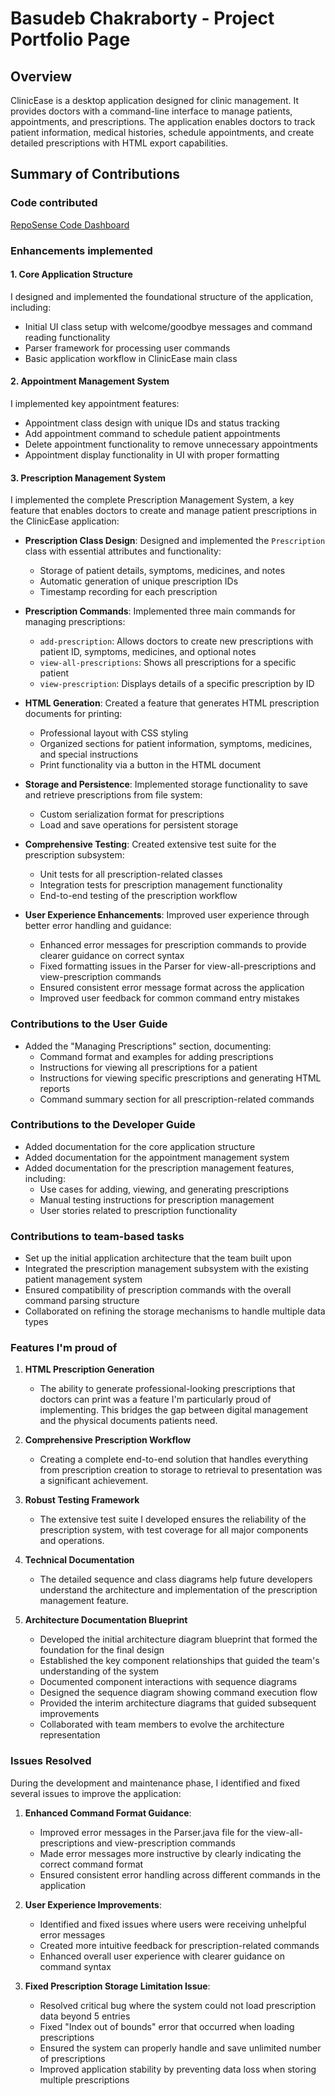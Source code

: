 # Basudeb Chakraborty - Project Portfolio Page

## Overview

ClinicEase is a desktop application designed for clinic management. It provides doctors with a command-line interface to manage patients, appointments, and prescriptions. The application enables doctors to track patient information, medical histories, schedule appointments, and create detailed prescriptions with HTML export capabilities.

## Summary of Contributions

### Code contributed
[RepoSense Code Dashboard](https://nus-cs2113-ay2324s2.github.io/tp-dashboard/?search=basudeb2005)

### Enhancements implemented

#### 1. Core Application Structure
I designed and implemented the foundational structure of the application, including:
- Initial UI class setup with welcome/goodbye messages and command reading functionality
- Parser framework for processing user commands
- Basic application workflow in ClinicEase main class

#### 2. Appointment Management System
I implemented key appointment features:
- Appointment class design with unique IDs and status tracking
- Add appointment command to schedule patient appointments
- Delete appointment functionality to remove unnecessary appointments
- Appointment display functionality in UI with proper formatting

#### 3. Prescription Management System
I implemented the complete Prescription Management System, a key feature that enables doctors to create and manage patient prescriptions in the ClinicEase application:
- **Prescription Class Design**: Designed and implemented the `Prescription` class with essential attributes and functionality:
    - Storage of patient details, symptoms, medicines, and notes
    - Automatic generation of unique prescription IDs
    - Timestamp recording for each prescription

- **Prescription Commands**: Implemented three main commands for managing prescriptions:
    - `add-prescription`: Allows doctors to create new prescriptions with patient ID, symptoms, medicines, and optional notes
    - `view-all-prescriptions`: Shows all prescriptions for a specific patient
    - `view-prescription`: Displays details of a specific prescription by ID

- **HTML Generation**: Created a feature that generates HTML prescription documents for printing:
    - Professional layout with CSS styling
    - Organized sections for patient information, symptoms, medicines, and special instructions
    - Print functionality via a button in the HTML document

- **Storage and Persistence**: Implemented storage functionality to save and retrieve prescriptions from file system:
    - Custom serialization format for prescriptions
    - Load and save operations for persistent storage

- **Comprehensive Testing**: Created extensive test suite for the prescription subsystem:
    - Unit tests for all prescription-related classes
    - Integration tests for prescription management functionality
    - End-to-end testing of the prescription workflow
    
- **User Experience Enhancements**: Improved user experience through better error handling and guidance:
    - Enhanced error messages for prescription commands to provide clearer guidance on correct syntax
    - Fixed formatting issues in the Parser for view-all-prescriptions and view-prescription commands
    - Ensured consistent error message format across the application
    - Improved user feedback for common command entry mistakes

### Contributions to the User Guide

- Added the "Managing Prescriptions" section, documenting:
    - Command format and examples for adding prescriptions
    - Instructions for viewing all prescriptions for a patient
    - Instructions for viewing specific prescriptions and generating HTML reports
    - Command summary section for all prescription-related commands

### Contributions to the Developer Guide

- Added documentation for the core application structure
- Added documentation for the appointment management system
- Added documentation for the prescription management features, including:
    - Use cases for adding, viewing, and generating prescriptions
    - Manual testing instructions for prescription management
    - User stories related to prescription functionality

### Contributions to team-based tasks

- Set up the initial application architecture that the team built upon
- Integrated the prescription management subsystem with the existing patient management system
- Ensured compatibility of prescription commands with the overall command parsing structure
- Collaborated on refining the storage mechanisms to handle multiple data types

### Features I'm proud of

1. **HTML Prescription Generation**
   - The ability to generate professional-looking prescriptions that doctors can print was a feature I'm particularly proud of implementing. This bridges the gap between digital management and the physical documents patients need.

2. **Comprehensive Prescription Workflow**
   - Creating a complete end-to-end solution that handles everything from prescription creation to storage to retrieval to presentation was a significant achievement.

3. **Robust Testing Framework**
   - The extensive test suite I developed ensures the reliability of the prescription system, with test coverage for all major components and operations.

4. **Technical Documentation**
   - The detailed sequence and class diagrams help future developers understand the architecture and implementation of the prescription management feature.

5. **Architecture Documentation Blueprint**
   - Developed the initial architecture diagram blueprint that formed the foundation for the final design
   - Established the key component relationships that guided the team's understanding of the system
   - Documented component interactions with sequence diagrams
   - Designed the  sequence diagram showing command execution flow
   - Provided the interim architecture diagrams that guided subsequent improvements
   - Collaborated with team members to evolve the architecture representation

### Issues Resolved

During the development and maintenance phase, I identified and fixed several issues to improve the application:

1. **Enhanced Command Format Guidance**: 
   - Improved error messages in the Parser.java file for the view-all-prescriptions and view-prescription commands
   - Made error messages more instructive by clearly indicating the correct command format
   - Ensured consistent error handling across different commands in the application

2. **User Experience Improvements**:
   - Identified and fixed issues where users were receiving unhelpful error messages
   - Created more intuitive feedback for prescription-related commands
   - Enhanced overall user experience with clearer guidance on command syntax

3. **Fixed Prescription Storage Limitation Issue**:
   - Resolved critical bug where the system could not load prescription data beyond 5 entries
   - Fixed "Index out of bounds" error that occurred when loading prescriptions
   - Ensured the system can properly handle and save unlimited number of prescriptions
   - Improved application stability by preventing data loss when storing multiple prescriptions